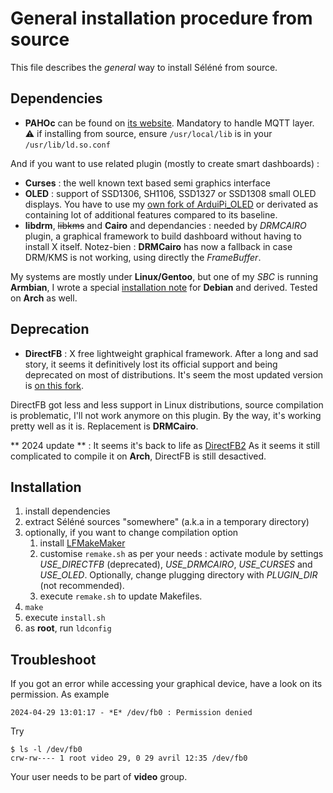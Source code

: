 General installation procedure from source
==========================================

This file describes the *general* way to install Séléné from source.

Dependencies
------------

  -	**PAHOc** can be found on [its website](https://eclipse.org/paho/clients/c/). Mandatory to handle MQTT layer.<br>
:warning: if installing from source, ensure `/usr/local/lib` is in your `/usr/lib/ld.so.conf`

And if you want to use related plugin (mostly to create smart dashboards) :
  -	**Curses** : the well known text based semi graphics interface
  -	**OLED** : support of SSD1306, SH1106, SSD1327 or SSD1308 small OLED displays. You have to use my [own fork of ArduiPi_OLED](https://github.com/destroyedlolo/ArduiPi_OLED) or derivated as containing lot of additional features compared to its baseline.
  - **libdrm**, ~~libkms~~ and **Cairo** and dependancies : needed by *DRMCAIRO* plugin, a graphical framework to build dashboard without having to install X itself.
Notez-bien : **DRMCairo** has now a fallback in case DRM/KMS is not working, using directly the *FrameBuffer*.

My systems are mostly under **Linux/Gentoo**, but one of my *SBC* is running **Armbian**, I wrote a special [installation note](Debian_build_from_source.md) for **Debian** and derived. Tested on **Arch** as well.


Deprecation
-----------

  -	**DirectFB** : X free lightweight graphical framework. After a long and sad story, it seems it definitively lost its official support and being deprecated on most of distributions. It's seem the most updated version is [on this fork](https://github.com/darrengarvey/directfb). 
  
  DirectFB got less and less support in Linux distributions, source compilation is problematic, I'll not work anymore on this plugin. By the way, it's working pretty well as it is.
Replacement is **DRMCairo**.

** 2024 update ** : It seems it's back to life as [DirectFB2](https://github.com/directfb2)
As it seems it still complicated to compile it on **Arch**, DirectFB is still desactived.

Installation
------------

  1. install dependencies
  1. extract Séléné sources "somewhere" (a.k.a in a temporary directory)
  1. optionally, if you want to change compilation option
     1. install [LFMakeMaker](https://github.com/destroyedlolo/LFMakeMaker)
     1. customise `remake.sh` as per your needs : activate module by settings *USE_DIRECTFB* (deprecated), *USE_DRMCAIRO*, *USE_CURSES* and *USE_OLED*. Optionally, change plugging directory with *PLUGIN_DIR* (not recommended).
     1. execute `remake.sh` to update Makefiles.
  1. `make`
  1. execute `install.sh`
  1. as **root**, run `ldconfig`

Troubleshoot
------------

If you got an error while accessing your graphical device, have a look on its permission. As example
```
2024-04-29 13:01:17 - *E* /dev/fb0 : Permission denied
```
Try
```
$ ls -l /dev/fb0
crw-rw---- 1 root video 29, 0 29 avril 12:35 /dev/fb0
```

Your user needs to be part of **video** group.

